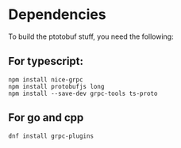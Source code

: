 # Dependencies

To build the ptotobuf stuff, you need the following:


## For typescript:

```
npm install nice-grpc
npm install protobufjs long
npm install --save-dev grpc-tools ts-proto
```

## For go and cpp

```
dnf install grpc-plugins
```